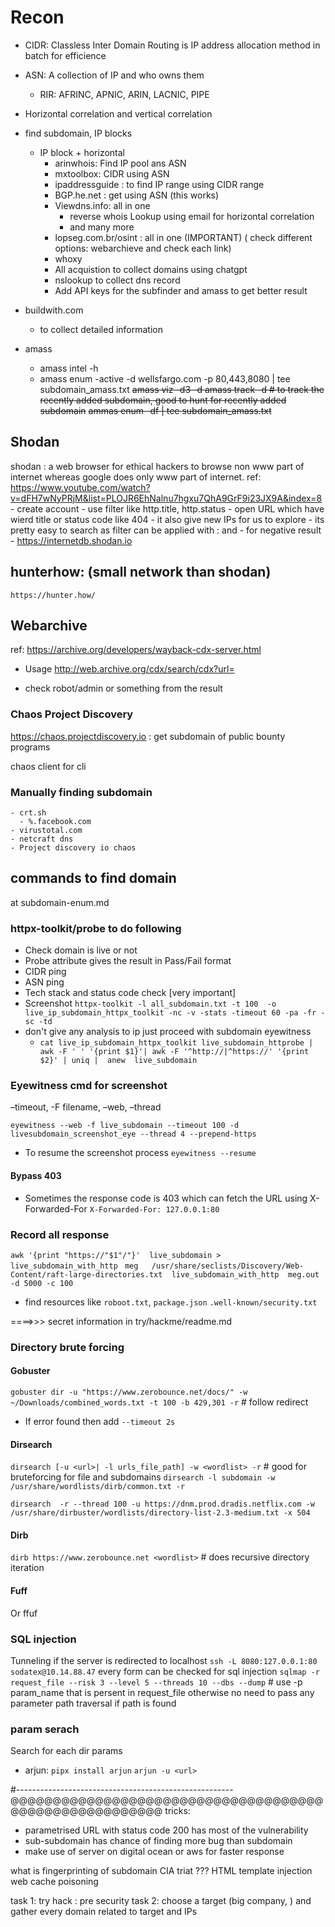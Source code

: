 # Recon
- CIDR: Classless Inter Domain Routing is IP address allocation method in batch for efficience
- ASN: A collection of IP and who owns them
  - RIR: AFRINC, APNIC, ARIN, LACNIC, PIPE
- Horizontal correlation and vertical correlation

- find subdomain, IP blocks 
  - IP block + horizontal
    - arinwhois: Find IP pool ans ASN
    - mxtoolbox: CIDR using ASN
    - ipaddressguide :  to find IP range using CIDR range
    - BGP.he.net : get using ASN (this works)
    - Viewdns.info: all in one
      - reverse whois Lookup using email for horizontal correlation
      - and many more
    - lopseg.com.br/osint : all in one (IMPORTANT) ( check different options: webarchieve and check each link)
    - whoxy
    - All acquistion to collect domains using chatgpt
    - nslookup to collect dns record
    - Add API keys for the subfinder and amass to get better result



- buildwith.com 
  - to collect detailed information
- amass
  - amass intel -h
  - amass enum -active -d wellsfargo.com -p 80,443,8080  | tee subdomain_amass.txt
    ~~amass viz -d3 -d <domain-name>~~
    ~~amass track -d <domain-name> # to track the recently added subdomain, good to hunt for recently added subdomain~~
    ~~ammas enum -df <file-with-domains> | tee subdomain_amass.txt~~
    
## Shodan
shodan : a web browser for ethical hackers to browse non www part of internet whereas google does only www part of internet. ref: https://www.youtube.com/watch?v=dFH7wNyPRjM&list=PLOJR6EhNalnu7hgxu7QhA9GrF9i23JX9A&index=8
    - create account 
    - use filter like http.title, http.status
    - open URL which have wierd title or status code like 404
    - it also give new IPs for us to explore
    - its pretty easy to search as filter can be applied with <name>:<atr> and - for negative result
    - https://internetdb.shodan.io 
## hunterhow: (small network than shodan)
    https://hunter.how/


## Webarchive
ref: https://archive.org/developers/wayback-cdx-server.html
- Usage
http://web.archive.org/cdx/search/cdx?url=<domain-name>

 - check robot/admin or something from the result



### Chaos Project Discovery
https://chaos.projectdiscovery.io : get subdomain of public bounty programs

chaos client for cli

### Manually finding subdomain
    - crt.sh 
      - %.facebook.com
    - virustotal.com
    - netcraft dns
    - Project discovery io chaos

## commands to find domain
<TODO> at subdomain-enum.md


### httpx-toolkit/probe to do following 
- Check domain is live or not
- Probe attribute gives the result in Pass/Fail format 
- CIDR ping
- ASN ping
- Tech stack and status code check [very important]
- Screenshot
  `httpx-toolkit -l all_subdomain.txt -t 100  -o live_ip_subdomain_httpx_toolkit -nc -v -stats -timeout 60 -pa -fr -sc -td`
- don't give any analysis to ip just proceed with subdomain eyewitness
  - `cat live_ip_subdomain_httpx_toolkit live_subdomain_httprobe | awk -F ' ' '{print $1}'| awk -F '^http://|^https://' '{print $2}' | uniq |  anew  live_subdomain`

 

###  Eyewitness cmd for screenshot
–timeout, -F filename, –web, –thread

`eyewitness --web -f live_subdomain --timeout 100 -d livesubdomain_screenshot_eye --thread 4 --prepend-https`
- To resume the screenshot process
  `eyewitness --resume`

#### Bypass 403
- Sometimes the response code is 403 which can fetch the URL using X-Forwarded-For
`X-Forwarded-For: 127.0.0.1:80`


### Record all response 

`awk '{print "https://"$1"/"}'  live_subdomain > live_subdomain_with_http `
`meg   /usr/share/seclists/Discovery/Web-Content/raft-large-directories.txt  live_subdomain_with_http  meg.out  -d 5000 -c 100`

- find resources like `roboot.txt`, `package.json` `.well-known/security.txt`

====>>>  secret information in try/hackme/readme.md

	
### Directory brute forcing
#### Gobuster
`gobuster dir -u "https://www.zerobounce.net/docs/" -w ~/Downloads/combined_words.txt -t 100 -b 429,301 -r` # follow redirect
  * If error found then add `--timeout 2s`

#### Dirsearch
`dirsearch [-u <url>| -l urls_file_path] -w <wordlist> -r` # good for bruteforcing for file and subdomains `dirsearch -l subdomain -w /usr/share/wordlists/dirb/common.txt -r`

`dirsearch  -r --thread 100 -u https://dnm.prod.dradis.netflix.com -w /usr/share/dirbuster/wordlists/directory-list-2.3-medium.txt -x 504`

#### Dirb

`dirb https://www.zerobounce.net <wordlist>` # does recursive directory iteration
#### Fuff


Or ffuf

### SQL injection
Tunneling if the server is redirected to localhost
`ssh -L 8080:127.0.0.1:80 sodatex@10.14.88.47`
every form can be checked for sql injection
`sqlmap -r request_file --risk 3 --level 5 --threads 10 --dbs --dump` # use -p param_name that is persent in request_file otherwise no need to pass any parameter
path traversal if path is found

### param serach
Search for each dir params
- arjun: `pipx install arjun`
`arjun -u <url>`


#------------------------------------------------------
@@@@@@@@@@@@@@@@@@@@@@@@@@@@@@@@@@@@@@@@@@@@@@@@@@@@@@@
tricks:
- parametrised URL with status code 200 has most of the vulnerability
- sub-subdomain has chance of finding more bug than subdomain
- make use of server on digital ocean or aws for faster response







what is fingerprinting of subdomain
CIA triat ???
HTML template injection
web cache poisoning


task 1: try hack : pre  security
task 2: choose a target (big company, ) and gather every domain related to target and IPs
